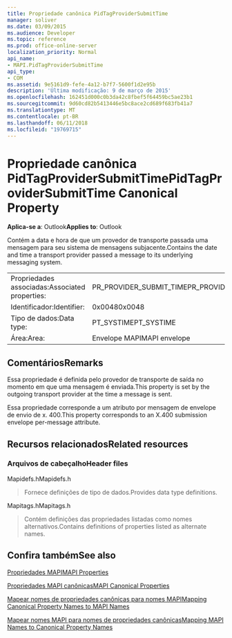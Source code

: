```yaml
---
title: Propriedade canônica PidTagProviderSubmitTime
manager: soliver
ms.date: 03/09/2015
ms.audience: Developer
ms.topic: reference
ms.prod: office-online-server
localization_priority: Normal
api_name:
- MAPI.PidTagProviderSubmitTime
api_type:
- COM
ms.assetid: 9e5161d9-fefe-4a12-b7f7-5600f1d2e95b
description: 'Última modificação: 9 de março de 2015'
ms.openlocfilehash: 162451d000c0b3da42c8fbef5f64459bc5ae23b1
ms.sourcegitcommit: 9d60cd82b5413446e5bc8ace2cd689f683fb41a7
ms.translationtype: MT
ms.contentlocale: pt-BR
ms.lasthandoff: 06/11/2018
ms.locfileid: "19769715"
---
```

# <a name="pidtagprovidersubmittime-canonical-property"></a><span data-ttu-id="517f1-103">Propriedade canônica PidTagProviderSubmitTime</span><span class="sxs-lookup"><span data-stu-id="517f1-103">PidTagProviderSubmitTime Canonical Property</span></span>

  
  
<span data-ttu-id="517f1-104">**Aplica-se a**: Outlook</span><span class="sxs-lookup"><span data-stu-id="517f1-104">**Applies to**: Outlook</span></span> 
  
<span data-ttu-id="517f1-105">Contém a data e hora de que um provedor de transporte passada uma mensagem para seu sistema de mensagens subjacente.</span><span class="sxs-lookup"><span data-stu-id="517f1-105">Contains the date and time a transport provider passed a message to its underlying messaging system.</span></span>
  
|||
|:-----|:-----|
|<span data-ttu-id="517f1-106">Propriedades associadas:</span><span class="sxs-lookup"><span data-stu-id="517f1-106">Associated properties:</span></span>  <br/> |<span data-ttu-id="517f1-107">PR_PROVIDER_SUBMIT_TIME</span><span class="sxs-lookup"><span data-stu-id="517f1-107">PR_PROVIDER_SUBMIT_TIME</span></span>  <br/> |
|<span data-ttu-id="517f1-108">Identificador:</span><span class="sxs-lookup"><span data-stu-id="517f1-108">Identifier:</span></span>  <br/> |<span data-ttu-id="517f1-109">0x0048</span><span class="sxs-lookup"><span data-stu-id="517f1-109">0x0048</span></span>  <br/> |
|<span data-ttu-id="517f1-110">Tipo de dados:</span><span class="sxs-lookup"><span data-stu-id="517f1-110">Data type:</span></span>  <br/> |<span data-ttu-id="517f1-111">PT_SYSTIME</span><span class="sxs-lookup"><span data-stu-id="517f1-111">PT_SYSTIME</span></span>  <br/> |
|<span data-ttu-id="517f1-112">Área:</span><span class="sxs-lookup"><span data-stu-id="517f1-112">Area:</span></span>  <br/> |<span data-ttu-id="517f1-113">Envelope MAPI</span><span class="sxs-lookup"><span data-stu-id="517f1-113">MAPI envelope</span></span>  <br/> |
   
## <a name="remarks"></a><span data-ttu-id="517f1-114">Comentários</span><span class="sxs-lookup"><span data-stu-id="517f1-114">Remarks</span></span>

<span data-ttu-id="517f1-115">Essa propriedade é definida pelo provedor de transporte de saída no momento em que uma mensagem é enviada.</span><span class="sxs-lookup"><span data-stu-id="517f1-115">This property is set by the outgoing transport provider at the time a message is sent.</span></span>
  
<span data-ttu-id="517f1-116">Essa propriedade corresponde a um atributo por mensagem de envelope de envio de x. 400.</span><span class="sxs-lookup"><span data-stu-id="517f1-116">This property corresponds to an X.400 submission envelope per-message attribute.</span></span> 
  
## <a name="related-resources"></a><span data-ttu-id="517f1-117">Recursos relacionados</span><span class="sxs-lookup"><span data-stu-id="517f1-117">Related resources</span></span>

### <a name="header-files"></a><span data-ttu-id="517f1-118">Arquivos de cabeçalho</span><span class="sxs-lookup"><span data-stu-id="517f1-118">Header files</span></span>

<span data-ttu-id="517f1-119">Mapidefs.h</span><span class="sxs-lookup"><span data-stu-id="517f1-119">Mapidefs.h</span></span>
  
> <span data-ttu-id="517f1-120">Fornece definições de tipo de dados.</span><span class="sxs-lookup"><span data-stu-id="517f1-120">Provides data type definitions.</span></span>
    
<span data-ttu-id="517f1-121">Mapitags.h</span><span class="sxs-lookup"><span data-stu-id="517f1-121">Mapitags.h</span></span>
  
> <span data-ttu-id="517f1-122">Contém definições das propriedades listadas como nomes alternativos.</span><span class="sxs-lookup"><span data-stu-id="517f1-122">Contains definitions of properties listed as alternate names.</span></span>
    
## <a name="see-also"></a><span data-ttu-id="517f1-123">Confira também</span><span class="sxs-lookup"><span data-stu-id="517f1-123">See also</span></span>



[<span data-ttu-id="517f1-124">Propriedades MAPI</span><span class="sxs-lookup"><span data-stu-id="517f1-124">MAPI Properties</span></span>](mapi-properties.md)
  
[<span data-ttu-id="517f1-125">Propriedades MAPI canônicas</span><span class="sxs-lookup"><span data-stu-id="517f1-125">MAPI Canonical Properties</span></span>](mapi-canonical-properties.md)
  
[<span data-ttu-id="517f1-126">Mapear nomes de propriedades canônicas para nomes MAPI</span><span class="sxs-lookup"><span data-stu-id="517f1-126">Mapping Canonical Property Names to MAPI Names</span></span>](mapping-canonical-property-names-to-mapi-names.md)
  
[<span data-ttu-id="517f1-127">Mapear nomes MAPI para nomes de propriedades canônicas</span><span class="sxs-lookup"><span data-stu-id="517f1-127">Mapping MAPI Names to Canonical Property Names</span></span>](mapping-mapi-names-to-canonical-property-names.md)

